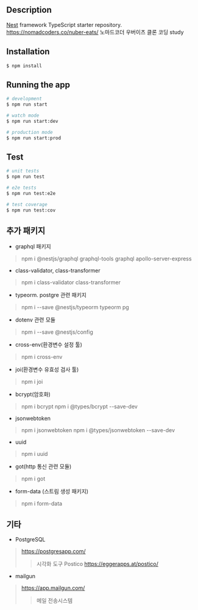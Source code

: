 ## Description

[Nest](https://github.com/nestjs/nest) framework TypeScript starter repository.
https://nomadcoders.co/nuber-eats/ 노마드코더 우버이츠 클론 코딩 study

## Installation

```bash
$ npm install
```

## Running the app

```bash
# development
$ npm run start

# watch mode
$ npm run start:dev

# production mode
$ npm run start:prod
```

## Test

```bash
# unit tests
$ npm run test

# e2e tests
$ npm run test:e2e

# test coverage
$ npm run test:cov
```

## 추가 패키지

- graphql 패키지
> npm i @nestjs/graphql graphql-tools graphql apollo-server-express

- class-validator, class-transformer
> npm i class-validator class-transformer

- typeorm. postgre 관련 패키지
> npm i --save @nestjs/typeorm typeorm pg

- dotenv 관련 모듈
> npm i --save @nestjs/config

- cross-env(환경변수 설정 툴)
> npm i cross-env

- joi(환경변수 유효성 검사 툴)
> npm i joi

- bcrypt(암호화)
> npm i bcrypt
> npm i @types/bcrypt --save-dev

- jsonwebtoken
> npm i jsonwebtoken
> npm i @types/jsonwebtoken --save-dev

- uuid
> npm i uuid

- got(http 통신 관련 모듈)
> npm i got

- form-data (스트림 생성 패키지)
> npm i form-data

## 기타
- PostgreSQL
> https://postgresapp.com/
 >> 시각화 도구 Postico https://eggerapps.at/postico/

- mailgun
> https://app.mailgun.com/
 >> 메일 전송시스템
